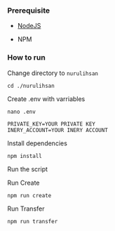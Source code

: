 ### Prerequisite

- [NodeJS](https://nodejs.org/en/)

- NPM



### How to run

Change directory to ```nurulihsan```

```shell
cd ./nurulihsan
```

Create .env with varriables

```shell
nano .env
```

```
PRIVATE_KEY=YOUR PRIVATE KEY
INERY_ACCOUNT=YOUR INERY ACCOUNT
```

Install dependencies

```shell
npm install
```

Run the script

Run Create

```
npm run create
```

Run Transfer

```
npm run transfer
```


